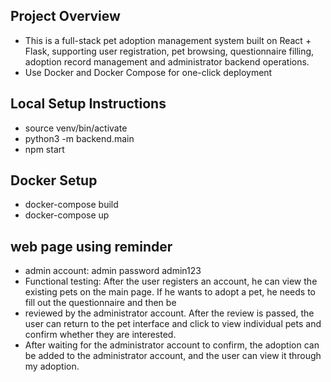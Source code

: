## Project Overview
  - This is a full-stack pet adoption management system built on React + Flask, supporting user registration, pet browsing, questionnaire filling, adoption record management and  administrator backend operations. 
  - Use Docker and Docker Compose for one-click deployment

## Local Setup Instructions
  - source venv/bin/activate
  - python3 -m backend.main
  - npm start

## Docker Setup
  - docker-compose build
  - docker-compose up

## web page using reminder
  - admin account: admin password admin123
  - Functional testing: After the user registers an account, he can view the existing pets on the main page. If he wants to adopt a pet, he needs to fill out the questionnaire and then be 
  - reviewed by the administrator account. After the review is passed, the user can return to the pet interface and click to view individual pets and confirm whether they are interested.
  - After waiting for the administrator account to confirm, the adoption can be added to the administrator account, and the user can view it through my adoption.